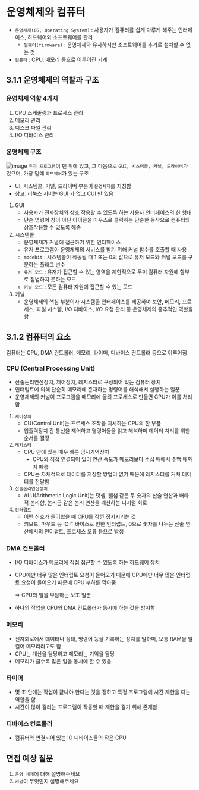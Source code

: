 # 운영체제와 컴퓨터
- `운영체제(OS, Operating System)` :  사용자가 컴퓨터를 쉽게 다루게 해주는 인터페이스, 하드웨어와 소프트웨어를 관리
  - `펌웨어(firmware)` : 운영체제와 유사하지만 소프트웨어를 추가로 설치할 수 없는 것
- `컴퓨터` : CPU, 메모리 등으로 이루어진 기계

## 3.1.1 운영체제의 역할과 구조
### 운영체제 역할 4가지
1. CPU 스케줄링과 프로세스 관리
2. 메모리 관리
3. 디스크 파일 관리
4. I/O 디바이스 관리

### 운영체제 구조
![image](https://github.com/user-attachments/assets/7bc0797d-829e-4d82-93d2-80dff71c0ae7)
`유저 프로그램`이 맨 위에 있고, 그 다음으로 `GUI, 시스템콜, 커널, 드라이버`가 있으며, 가장 밑에 `하드웨어`가 있는 구조
- UI, 시스템콜, 커널, 드라이버 부분이 `운영체제`를 지칭함
- 참고. 리눅스 서버는 GUI 가 없고 CUI 만 있음 

1. GUI
   - 사용자가 전자장치와 상호 작용할 수 있도록 하는 사용자 인터페이스의 한 형태
   - 단순 명령어 창이 아닌 아이콘을 마우스로 클릭하는 단순한 동작으로 컴퓨터와 상호작용할 수 있도록 해줌
2. 시스템콜
   - 운영체제가 커널에 접근하기 위한 인터페이스
   - 유저 프로그램이 운영체제의 서비스를 받기 위해 커널 함수를 호출할 때 사용
   - `modebit` : 시스템콜이 작동될 때 1 또는 0의 값으로 유저 모드와 커널 모드를 구분하는 플래그 변수
   - `유저 모드` : 유저가 접근할 수 있는 영역을 제한적으로 두며 컴퓨터 자원에 함부로 침범하지 못하는 모드
   - `커널 모드` : 모든 컴퓨터 자원에 접근할 수 있는 모드
3. 커널
   - 운영체제의 핵심 부분이자 시스템콜 인터페이스를 제공하며 보안, 메모리, 프로세스, 파일 시스템, I/O 디바이스, I/O 요청 관리 등 운영체제의 중추적인 역할을 함


## 3.1.2 컴퓨터의 요소
컴퓨터는 CPU, DMA 컨트롤러, 메모리, 타이머, 디바이스 컨트롤러 등으로 이루어짐

### CPU (Central Processing Unit)
- 산술논리연산장치, 제어장치, 레지스터로 구성되어 있는 컴퓨터 장치
- 인터럽트에 의해 단순히 메모리에 존재하는 명령어를 해석해서 실행하는 일꾼
- 운영체제의 커널이 프로그램을 메모리에 올려 프로세스로 만들면 CPU가 이를 처리함

1. `제어장치`
   - CU(Control Unit)는 프로세스 조작을 지시하는 CPU의 한 부품
   - 입출력장치 간 통신을 제어하고 명령어들을 읽고 해석하며 데이터 처리를 위한 순서를 결정
2. `레지스터`
   - CPU 안에 있는 매우 빠른 임시기억장치
     - CPU와 직접 연결되어 있어 연산 속도가 메모리보다 수십 배에서 수백 배까지 빠름
   - CPU는 자체적으로 데이터를 저장할 방법이 없기 때문에 레지스터를 거쳐 데이터를 전달함
3. `산술논리연산장치`
    - ALU(Arithmetic Logic Unit)는 덧셈, 뺄샘 같은 두 숫자의 산술 연산과 배타적 논리합, 논리곱 같은 논리 연산을 계산하는 디지털 회로
4. `인터럽트`
    - 어떤 신호가 들어왔을 때 CPU를 잠깐 정지시키는 것
    - 키보드, 마우드 등 IO 디바이스로 인한 인터럽트, 0으로 숫자를 나누는 산술 연산에서의 인터럽트, 프로세스 오류 등으로 발생

### DMA 컨트롤러
- I/O 디바이스가 메모리에 직접 접근할 수 있도록 하는 하드웨어 장치
- CPU에만 너무 많은 인터럽트 요청이 들어오기 때문에 CPU에만 너무 많은 인터럽트 요청이 들어오기 때문에 CPU 부하를 막아줌
  
    => CPU의 일을 부담하는 보조 일꾼
- 하나의 작업을 CPU와 DMA 컨트롤러가 동시에 하는 것을 방지함

### 메모리
- 전자회로에서 데이터나 상태, 명령어 등을 기록하는 장치를 말하며, 보통 RAM을 일컬어 메모리라고도 함
- CPU는 계산을 담당하고 메모리는 기억을 담당
- 메모리가 클수록 많은 일을 동시에 할 수 있음

### 타이머
- 몇 초 안에는 작업이 끝나야 한다는 것을 정하고 특정 프로그램에 시간 제한을 다는 역할을 함
- 시간이 많이 걸리는 프로그램이 작동할 때 제한을 걸기 위해 존재함

### 디바이스 컨트롤러
- 컴퓨터와 연결되어 있는 IO 디바이스들의 작은 CPU

## 면접 예상 질문
1. `운영 체제`에 대해 설명해주세요
2. `커널`이 무엇인지 설명해주세요